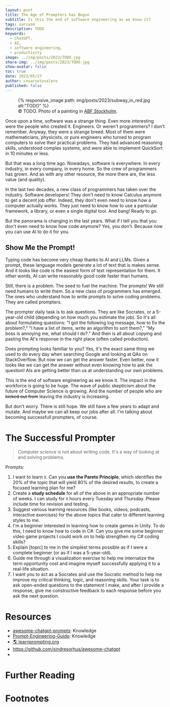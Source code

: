 ```yaml
---
layout: post
title: The Age of Prompters has Begun
subtitle: Is this the end of software engineering as we know it?
tags: sarcasm
description: TODO
keywords:
  - ChatGPT,
  - AI,
  - software engineering,
  - productivity
image: ../img/posts/2023/TODO.jpg
share-img: ../img/posts/2023/TODO.jpg
show-avatar: false
toc: true
date: 2023/05/27
author: cesarsotovalero
published: false
---
```


<figure class="jb_picture">
  {% responsive_image path: img/posts/2023/subway_in_red.jpg alt:"TODO" %}
  <figcaption class="stroke"> 
    &#169; TODO. Photo of a painting in <a href="https://goo.gl/maps/cGN5k72vforbXD2T6">ABF Stockholm</a>.
  </figcaption>
</figure>

Once upon a time, software was a strange thing.
Even more interesting were the people who created it.
Engineers. 
Or weren't programmers?
I don't remember.
Anyway, they were a strange breed. 
Most of them were mathematicians, physicists, or pure engineers who turned to program computers to solve their practical problems.
They had advanced reasoning skills, understood complex systems, and were able to implement QuickSort in 10 minutes or less.

But that was a long time ago.
Nowadays, software is everywhere.
In every industry, in every company, in every home.
So the crew of programmers has grown.
And as with any other resource, the more there are, the less value (and quality).

In the last two decades, a new class of programmers has taken over the industry.
Software developers!
They don't need to know Calculus anymore to get a decent job offer.
Indeed, they don't even need to know how a computer actually works.
They just need to know how to use a particular framework, a library, or even a single digital tool.
And bang! 
Ready to go.

But the panorama is changing in the last years.
What if I tell you that you don't even need to know how code anymore?
Yes, you don't.
Because now you can use AI to do it for you.

## Show Me the Prompt!

Typing code has become very cheap thanks to AI and LLMs.
Given a prompt, these language models generate a lot of text that is makes sense.
And it looks like code is the easiest form of text representation for them.
It other words, AI can write reasonably good code faster than humans.

Still, there is a problem.
The seed to fuel the machine.
The prompts!
We still need humans to write them.
So a new class of programmers has emerged.
The ones who understand how to write prompts to solve coding problems.
They are called prompters.

The prompter daily task is to ask questions.
They are like Socrates, or a 5-year-old child (depending on how much you estimate the job).
So it's all about formulating questions:
"I got the following log message, how to fix the problem?," 
"I have a list of items, write an algorithm to sort them?,"
"My boss is annoying me, what should I do?."
And then is all about copying and pasting the AI's response in the right place (often called production).

Does prompting looks familiar to you?
Yes, it's the exact same thing we used to do every day when searching Google and looking at QAs on StackOverflow.
But now we can get the answer faster.
Even better, now it looks like we can get the answer without even knowing how to ask the question!
AIs are getting better than us at understanding our own problems.

This is the end of software engineering as we know it.
The impact in the workforce is going to be huge.
The wave of public skepticism about the future of Computer Science is growing.
And the number of people who are ~~kicked out from~~ leaving the industry is increasing.

But don't worry.
There is still hope.
We still have a few years to adapt and mutate.
And maybe we can all keep our jobs after all.
I'm talking about becoming successfull prompters, of course.

# The Successful Prompter

> Computer science is not about writing code. It's a way of looking at and solving problems.

Prompts:

1. I want to learn `X`. Can you **use the Pareto Principle**, which identifies the 20% of the topic that will yield 80% of the desired results, to create a focused learning plan for me?
2. Create a **study schedule** for all of the above in an appropriate number of weeks. I can study for `X` hours every Tuesday and Thursday. Please include time for revision and testing.
3. Suggest various learning resources (like books, videos, podcasts, interactive exercises) for the above topics that cater to different learning styles to me.
4. I'm a beginner interested in learning how to create games in Unity. To do this, I need to know how to code in C#. Can you give me some beginner video game projects I could work on to help strengthen my C# coding skills?
5. Explain [topic] to me in the simplest terms possible as if I were a complete beginner (or as if I was a 5-year-old).
6. Guide me through a visualization exercise to help me internalize the term opportunity cost and imagine myself successfully applying it to a real-life situation.
7. I want you to act as a Socrates and use the Socratic method to help me improve my critical thinking, logic, and reasoning skills. Your task is to ask open-ended questions to the statement I make, and after I provide a response, give me constructive feedback to each response before you ask the next question.


# Resources

- <i class="fab fa-github"></i> [awesome-chatgpt-prompts](https://github.com/f/awesome-chatgpt-prompts): Knowledge
- <i class="fab fa-github"></i> [Prompt-Engineering-Guide](https://github.com/dair-ai/Prompt-Engineering-Guide): Knowledge
- [:earth_americas: learnprompting.org](https://learnprompting.org/docs/intro)
- https://github.com/sindresorhus/awesome-chatgpt
- 

# Further Reading



# Footnotes

[^1]: Great talk https://youtu.be/Unzc731iCUY